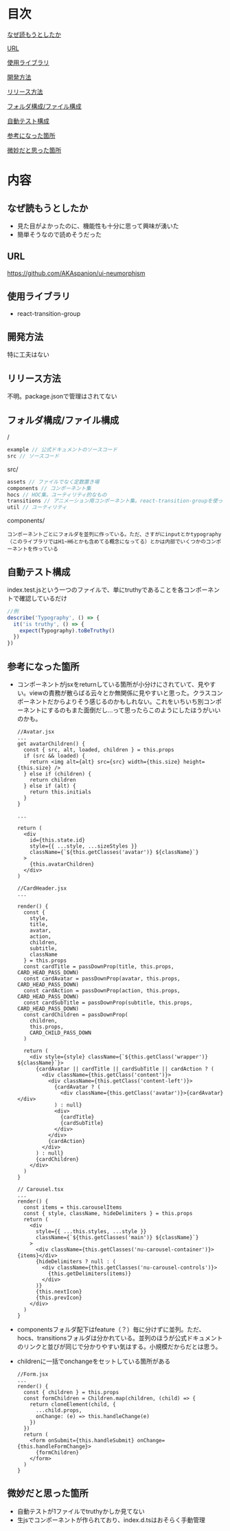 # 目次

[なぜ読もうとしたか](#なぜ読もうとしたか)

[URL](#URL)

[使用ライブラリ](#使用ライブラリ)

[開発方法](#開発方法)

[リリース方法](#リリース方法)

[フォルダ構成/ファイル構成](#フォルダ構成/ファイル構成)

[自動テスト構成](#自動テスト構成)

[参考になった箇所](#参考になった箇所)

[微妙だと思った箇所](#微妙だと思った箇所)

# 内容

## なぜ読もうとしたか
- 見た目がよかったのに、機能性も十分に思って興味が湧いた
- 簡単そうなので読めそうだった

## URL
https://github.com/AKAspanion/ui-neumorphism

## 使用ライブラリ
- react-transition-group

## 開発方法
特に工夫はない

## リリース方法
不明。package.jsonで管理はされてない

## フォルダ構成/ファイル構成

/
```js
example // 公式ドキュメントのソースコード
src // ソースコード
```

src/
```js
assets // ファイルでなく定数置き場
components // コンポーネント集
hocs // HOC集。ユーティリティ的なもの
transitions // アニメーション用コンポーネント集。react-transition-groupを使っている
util // ユーティリティ
```

components/
```
コンポーネントごとにフォルダを並列に作っている。ただ、さすがにinputとかtypography（このライブラリではH1~H6とかも含めてる概念になってる）とかは内部でいくつかのコンポーネントを作っている
```

## 自動テスト構成
index.test.jsという一つのファイルで、単にtruthyであることを各コンポーネントで確認しているだけ
```js
//例
describe('Typography', () => {
  it('is truthy', () => {
    expect(Typography).toBeTruthy()
  })
})
```

## 参考になった箇所
- コンポーネントがjsxをreturnしている箇所が小分けにされていて、見やすい。viewの責務が散らばる云々とか無関係に見やすいと思った。クラスコンポーネントだからよりそう感じるのかもしれない。これをいちいち別コンポーネントにするのもまた面倒だし…って思ったらこのようにしたほうがいいのかも。
  ```tsx
  //Avatar.jsx
  ...
  get avatarChildren() {
    const { src, alt, loaded, children } = this.props
    if (src && loaded) {
      return <img alt={alt} src={src} width={this.size} height={this.size} />
    } else if (children) {
      return children
    } else if (alt) {
      return this.initials
    }
  }

  ...
  
  return (
    <div
      id={this.state.id}
      style={{ ...style, ...sizeStyles }}
      className={`${this.getClasses('avatar')} ${className}`}
    >
      {this.avatarChildren}
    </div>
  )
  ```
  ```tsx
  //CardHeader.jsx
  ...

  render() {
    const {
      style,
      title,
      avatar,
      action,
      children,
      subtitle,
      className
    } = this.props
    const cardTitle = passDownProp(title, this.props, CARD_HEAD_PASS_DOWN)
    const cardAvatar = passDownProp(avatar, this.props, CARD_HEAD_PASS_DOWN)
    const cardAction = passDownProp(action, this.props, CARD_HEAD_PASS_DOWN)
    const cardSubTitle = passDownProp(subtitle, this.props, CARD_HEAD_PASS_DOWN)
    const cardChildren = passDownProp(
      children,
      this.props,
      CARD_CHILD_PASS_DOWN
    )

    return (
      <div style={style} className={`${this.getClass('wrapper')} ${className}`}>
        {cardAvatar || cardTitle || cardSubTitle || cardAction ? (
          <div className={this.getClass('content')}>
            <div className={this.getClass('content-left')}>
              {cardAvatar ? (
                <div className={this.getClass('avatar')}>{cardAvatar}</div>
              ) : null}
              <div>
                {cardTitle}
                {cardSubTitle}
              </div>
            </div>
            {cardAction}
          </div>
        ) : null}
        {cardChildren}
      </div>
    )
  }
  ```

  ```tsx
  // Carousel.tsx
  ...
  render() {
    const items = this.carouselItems
    const { style, className, hideDelimiters } = this.props
    return (
      <div
        style={{ ...this.styles, ...style }}
        className={`${this.getClasses('main')} ${className}`}
      >
        <div className={this.getClasses('nu-carousel-container')}>{items}</div>
        {hideDelimiters ? null : (
          <div className={this.getClasses('nu-carousel-controls')}>
            {this.getDelimiters(items)}
          </div>
        )}
        {this.nextIcon}
        {this.prevIcon}
      </div>
    )
  }
  ```
- componentsフォルダ配下はfeature（？）毎に分けずに並列。ただ、hocs、transitionsフォルダは分かれている。並列のほうが公式ドキュメントのリンクと並びが同じで分かりやすい気はする。小規模だからだとは思う。
- childrenに一括でonchangeをセットしている箇所がある
  ```tsx
  //Form.jsx
  ...
  render() {
    const { children } = this.props
    const formChildren = Children.map(children, (child) => {
      return cloneElement(child, {
        ...child.props,
        onChange: (e) => this.handleChange(e)
      })
    })
    return (
      <form onSubmit={this.handleSubmit} onChange={this.handleFormChange}>
        {formChildren}
      </form>
    )
  }
  ```

## 微妙だと思った箇所
- 自動テストが1ファイルでtruthyかしか見てない
- 生jsでコンポーネントが作られており、index.d.tsはおそらく手動管理
